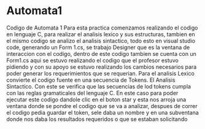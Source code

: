 # Automata1
Codigo de Automata 1 Para esta practica comenzamos realizando el codigo en lenguaje C, para realizar el analisis lexico y sus estructuras, tambien en el mismo codigo se analizo el analisis sintactico, todo esto en visual studio code, generando un Form 1.cs, se trabajo Designer que es la ventana de interaccion con el codigo, dentro de este codigo tambien se cuenta con un Form1.cs aqui se estuvo realizando el codigo que el profesor estuvo pidiendo y con su apoyo se estuvo realizando los cambios necesarios para poder generar los requerimientos que se requerian. Para el analisis Lexico convierte el codigo fuente en una secuencia de Tokens.
El Analisis Sintactico. Con este se verifica que las secuencias de lod tokens cumpla con las reglas gramaticales del lenguaje C. En este caso para poder ejecutar este codigo dandole clic en el boton star y esta nos arroja una ventana donde se pondre el codigo que se va a analizar, despues de correr el codigo pedia guardar el token, sele daba un nombre y en una subventana donde nos daba los resultados requeridos o que se estaban solicitando
